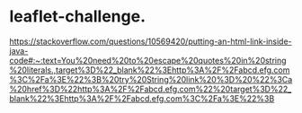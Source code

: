 # leaflet-challenge.

https://stackoverflow.com/questions/10569420/putting-an-html-link-inside-java-code#:~:text=You%20need%20to%20escape%20quotes%20in%20string%20literals.,target%3D%22_blank%22%3Ehttp%3A%2F%2Fabcd.efg.com%3C%2Fa%3E%22%3B%20try%20String%20link%20%3D%20%22%3Ca%20href%3D%22http%3A%2F%2Fabcd.efg.com%22%20target%3D%22_blank%22%3Ehttp%3A%2F%2Fabcd.efg.com%3C%2Fa%3E%22%3B
